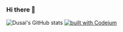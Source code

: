 ### Hi there 👋

<!--
**WSL0809/WSL0809** is a ✨ _special_ ✨ repository because its `README.md` (this file) appears on your GitHub profile.

Here are some ideas to get you started:

- 🔭 I’m currently working on ...
- 🌱 I’m currently learning ...
- 👯 I’m looking to collaborate on ...
- 🤔 I’m looking for help with ...
- 💬 Ask me about ...
- 📫 How to reach me: ...
- 😄 Pronouns: ...
- ⚡ Fun fact: ...
-->
![Dusai's GitHub stats](https://github-readme-stats.vercel.app/api?username=WSL0809)
[![built with Codeium](https://codeium.com/badges/main)](https://codeium.com)
